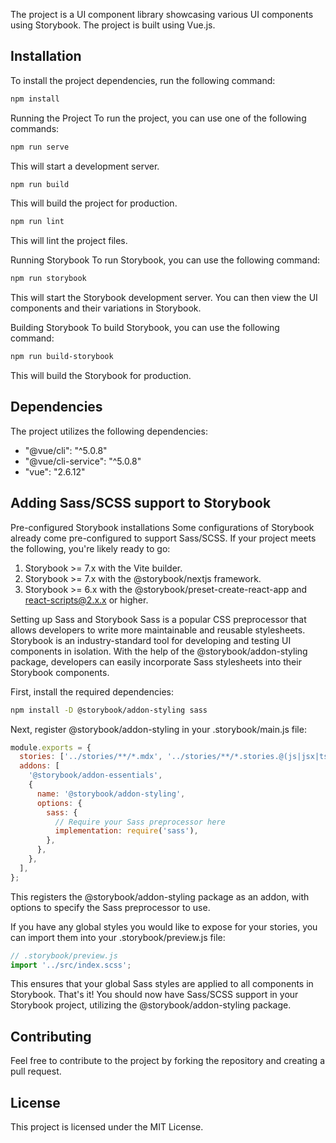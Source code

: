 The project is a UI component library showcasing various UI components using Storybook. The project is built using Vue.js.

## Installation
To install the project dependencies, run the following command:

```bash
npm install
```
Running the Project
To run the project, you can use one of the following commands:

```bash
npm run serve
```
This will start a development server.

```bash
npm run build
```
This will build the project for production.

```bash
npm run lint
```
This will lint the project files.

Running Storybook
To run Storybook, you can use the following command:

```bash
npm run storybook
```
This will start the Storybook development server. You can then view the UI components and their variations in Storybook.

Building Storybook
To build Storybook, you can use the following command:

```bash
npm run build-storybook
```
This will build the Storybook for production.

## Dependencies
The project utilizes the following dependencies:

- "@vue/cli": "^5.0.8"
- "@vue/cli-service": "^5.0.8"
- "vue": "2.6.12"

## Adding Sass/SCSS support to Storybook
Pre-configured Storybook installations
Some configurations of Storybook already come pre-configured to support Sass/SCSS. If your project meets the following, you're likely ready to go:

1. Storybook >= 7.x with the Vite builder.
2. Storybook >= 7.x with the @storybook/nextjs framework.
3. Storybook >= 6.x with the @storybook/preset-create-react-app and react-scripts@2.x.x or higher.

Setting up Sass and Storybook
Sass is a popular CSS preprocessor that allows developers to write more maintainable and reusable stylesheets. Storybook is an industry-standard tool for developing and testing UI components in isolation. With the help of the @storybook/addon-styling package, developers can easily incorporate Sass stylesheets into their Storybook components.

First, install the required dependencies:

```bash
npm install -D @storybook/addon-styling sass
```

Next, register @storybook/addon-styling in your .storybook/main.js file:

```js
module.exports = {
  stories: ['../stories/**/*.mdx', '../stories/**/*.stories.@(js|jsx|ts|tsx)'],
  addons: [
    '@storybook/addon-essentials',
    {
      name: '@storybook/addon-styling',
      options: {
        sass: {
          // Require your Sass preprocessor here
          implementation: require('sass'),
        },
      },
    },
  ],
};
```

This registers the @storybook/addon-styling package as an addon, with options to specify the Sass preprocessor to use.

If you have any global styles you would like to expose for your stories, you can import them into your .storybook/preview.js file:

```js
// .storybook/preview.js
import '../src/index.scss';
```

This ensures that your global Sass styles are applied to all components in Storybook.
That's it! You should now have Sass/SCSS support in your Storybook project, utilizing the @storybook/addon-styling package.

## Contributing
Feel free to contribute to the project by forking the repository and creating a pull request.

## License
This project is licensed under the MIT License.